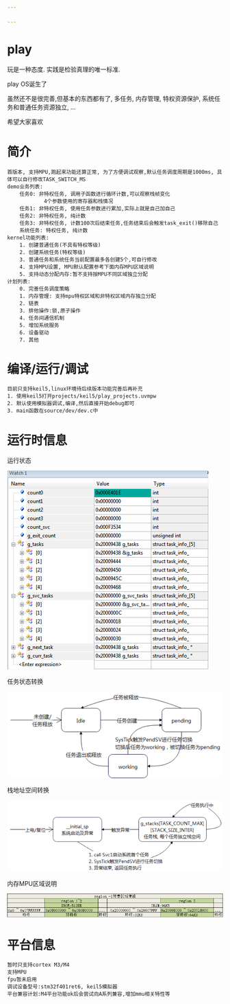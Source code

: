 ```yaml
---

---
```


# play

玩是一种态度. 实践是检验真理的唯一标准.

play OS诞生了

虽然还不是很完善,但基本的东西都有了, 多任务, 内存管理, 特权资源保护, 系统任务和普通任务资源独立, ...

希望大家喜欢

# 简介

	首版本, 支持MPU,跑起来功能还算正常, 为了方便调试观察,默认任务调度周期是1000ms, 具体可以自行修改TASK_SWITCH_MS
	demo业务列表:
		任务0: 非特权任务, 调用子函数进行循环计数,可以观察栈帧变化
				4个参数使用的寄存器和栈情况
		任务1: 非特权任务, 使用任务参数进行累加,实际上就是自己加自己
		任务2: 非特权任务, 纯计数
		任务3: 非特权任务, 计数100次后结束任务,任务结束后会触发task_exit()移除自己
		系统任务: 特权任务, 纯计数
	kernel功能列表:
		1. 创建普通任务(不具有特权等级)
		2. 创建系统任务(特权等级)
		3. 普通任务和系统任务当前配置最多各创建5个,可自行修改
		4. 支持MPU设置, MPU默认配置参考下面内存MPU区域说明
		5. 支持动态分配内存:暂不支持按MPU不同区域独立分配
	计划列表:
		0. 完善任务调度策略
		1. 内存管理: 支持mpu特权区域和非特权区域内存独立分配
		2. 链表
		3. 排他操作:锁,原子操作
		4. 任务间通信机制
		5. 增加系统服务
		6. 设备驱动
		7. 其他
# 编译/运行/调试
	目前只支持keil5,linux环境待后续版本功能完善后再补充
	1. 使用keil5打开projects/keil5/play_projects.uvmpw
	2. 默认使用模拟器调试,编译,然后直接开始debug即可
	3. main函数在source/dev/dev.c中

# 运行时信息

运行状态

![](pics/running.gif)

任务状态转换

![1646960795507](pics/1646960795507.png)

栈地址空间转换

![1646960820691](pics/1646960820691.png)

内存MPU区域说明

![](pics/pmu.png)

# 平台信息
	暂时只支持cortex M3/M4
	支持MPU
	fpu暂未启用
	调试设备型号:stm32f401ret6, keil5模拟器
	平台兼容计划:M4平台功能ok后会尝试向A系列兼容,增加mmu相关特性等


